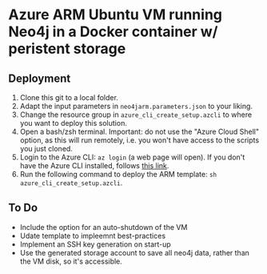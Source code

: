 # Azure ARM Ubuntu VM running Neo4j in a Docker container w/ peristent storage

## Deployment
1. Clone this git to a local folder.
2. Adapt the input parameters in `neo4jarm.parameters.json` to your liking.
3. Change the resource group in `azure_cli_create_setup.azcli` to where you want to deploy this solution.
4. Open a bash/zsh terminal. Important: do not use the "Azure Cloud Shell" option, as this will run remotely, i.e. you won't have access to the scripts you just cloned.
5. Login to the Azure CLI: `az login` (a web page will open). If you don't have the Azure CLI installed, follows [this link](https://learn.microsoft.com/en-us/cli/azure/install-azure-cli).
6. Run the following command to deploy the ARM template: `sh azure_cli_create_setup.azcli`.

## To Do
- Include the option for an auto-shutdown of the VM
- Udate template to impleemnt best-practices
- Implement an SSH key generation on start-up
- Use the generated storage account to save all neo4j data, rather than the VM disk, so it's accessible.